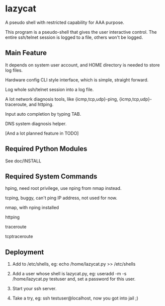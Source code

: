lazycat
=======
A pseudo shell with restricted capability for AAA purpose.

This program is a pseudo-shell that gives the user interactive control.
The entire ssh/telnet session is logged to a file, others won't be logged.


Main Feature
------------
It depends on system user account, and HOME directory is needed to store log files.

Hardware config CLI style interface, which is simple, straight forward.

Log whole ssh/telnet session into a log file.

A lot network diagnosis tools, like {icmp,tcp,udp}-ping, {icmp,tcp,udp}-traceroute, and httping.

Input auto completion by typing TAB.

DNS system diagnosis helper.

[And a lot planned feature in TODO]


Required Python Modules
-----------------------

See doc/INSTALL


Required System Commands
------------------------
hping, need root privilege, use nping from nmap instead.

tcping, buggy, can't ping IP address, not used for now.

nmap, with nping installed

httping

traceroute

tcptraceroute


Deployment
----------
1. Add to /etc/shells, eg: echo /home/lazycat.py >> /etc/shells

2. Add a user whose shell is lazycat.py, eg: useradd -m -s /home/lazycat.py testuser
and, set a password for this user.

3. Start your ssh server.

4. Take a try, eg: ssh testuser@localhost, now you got into jail ;)
